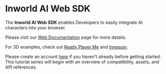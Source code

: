 # Inworld AI Web SDK

The **Inworld AI Web SDK** enables Developers to easily integrate AI characters into your browser. 

Please visit our [Web Documentation](https://docs.inworld.ai/docs/tutorial-integrations/web/) page for more details.

For 3D examples, check out [Ready Player Me](https://github.com/inworld-ai/inworld-web-sdk/tree/main/examples/rpm-react) and [Innequin](https://github.com/inworld-ai/inworld-web-sdk/tree/main/examples/innequin-react).

Please create an account [here](https://studio.inworld.ai/signup) if you haven't already before getting started.
This tutorial series will begin with an overview of compatibility, assets, and API references.
